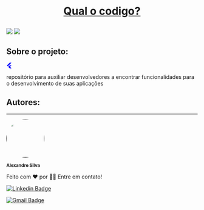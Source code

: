 
<h1  align="center">

  <a  href="https://flutter.dev/">Qual o codigo?</a>
  
  </h1>
  
  <img  src="https://img.shields.io/github/issues/alexandreturial/qual_o_codigo?color=%231389FD&style=flat-square"/>
  
  <img  src="https://img.shields.io/github/stars/alexandreturial/qual_o_codigo?color=%231389FD&style=flat-square"/>
  
  <h2>Sobre o projeto:</h2>
  
  <p  align="center">
  
  <svg  style="width: 15px; fill: blue;"  role="img"  viewBox="0 0 24 24"  xmlns="http://www.w3.org/2000/svg"><title>Flutter</title><path  d="M14.314 0L2.3 12 6 15.7 21.684.013h-7.357zm.014 11.072L7.857 17.53l6.47 6.47H21.7l-6.46-6.468 6.46-6.46h-7.37z"/></svg>
  
  repositório para auxiliar desenvolvedores a encontrar funcionalidades para o desenvolvimento de suas aplicações
  
  </p>
  
  <h2>Autores:</h2>
  
  ---
  
  <a  href="">
  
  <img  style="border-radius: 50%;" src="https://avatars.githubusercontent.com/u/29807033?s=400&u=3c349b78c5dbbb9f6eff2719d64a726ad77e0dc1&v=4"  width="100px;"  alt=""/>
  
  <br />
  
  <sub><b>Alexandre Silva</b></sub>
  
  </a>
  
  Feito com ❤️ por 👋🏽 Entre em contato!
  
  [![Linkedin Badge](https://img.shields.io/badge/-Alexandre_silva-%230c93e4?style=for-the-badge&logo=LinkedIn)](https://www.linkedin.com/in/alexandre-silva-turial-62324a134/)
  
  [![Gmail Badge](https://img.shields.io/badge/-aleturial8%40gmail.com-%23EA4335?style=for-the-badge&logo=Gmail&logoColor=white&)](mailto:aleturial8@gmail.com)